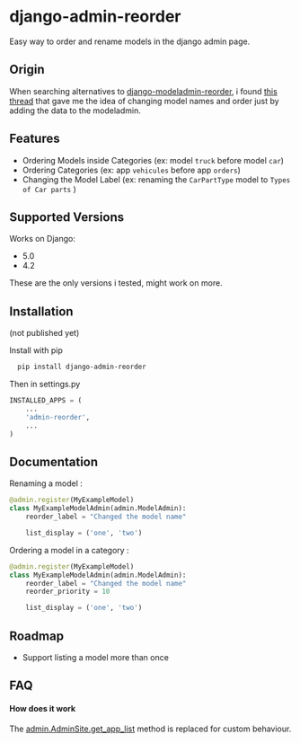 
# django-admin-reorder
Easy way to order and rename models in the django admin page.


## Origin

When searching alternatives to [django-modeladmin-reorder](https://github.com/mishbahr/django-modeladmin-reorder), i found [this thread](https://forum.djangoproject.com/t/reordering-list-of-models-in-django-admin/5300) that gave me the idea of changing model names and order just by adding the data to the modeladmin. 
## Features

- Ordering Models inside Categories (ex: model ```truck``` before model ```car```)
- Ordering Categories (ex: app ```vehicules``` before app ```orders```)
- Changing the Model Label (ex: renaming the ```CarPartType``` model to ```Types of Car parts``` )



## Supported Versions

Works on Django:
- 5.0
- 4.2 

These are the only versions i tested, might work on more.
## Installation
(not published yet)

Install with pip

```bash
  pip install django-admin-reorder
```

Then in settings.py


```python
INSTALLED_APPS = (
    ...
    'admin-reorder',
    ...
)
```
## Documentation

Renaming a model :

```python
@admin.register(MyExampleModel)
class MyExampleModelAdmin(admin.ModelAdmin):
    reorder_label = "Changed the model name"

    list_display = ('one', 'two')


```

Ordering a model in a category :

```python
@admin.register(MyExampleModel)
class MyExampleModelAdmin(admin.ModelAdmin):
    reorder_label = "Changed the model name"
    reorder_priority = 10

    list_display = ('one', 'two')


```
## Roadmap

- Support listing a model more than once


## FAQ

#### How does it work

The [admin.AdminSite.get_app_list](https://github.com/django/django/blob/47c608202a58c8120d049c98d5d27c4609551d33/django/contrib/admin/sites.py#L29) method is replaced for custom behaviour.



